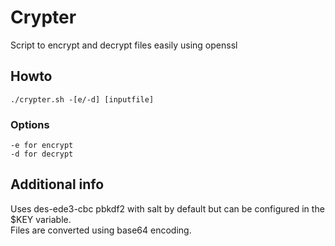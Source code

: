# Crypter
Script to encrypt and decrypt files easily using openssl
## Howto
    ./crypter.sh -[e/-d] [inputfile]
### Options
    -e for encrypt
    -d for decrypt
## Additional info
Uses des-ede3-cbc pbkdf2 with salt by default but can be configured in the $KEY variable.\
Files are converted using base64 encoding.

